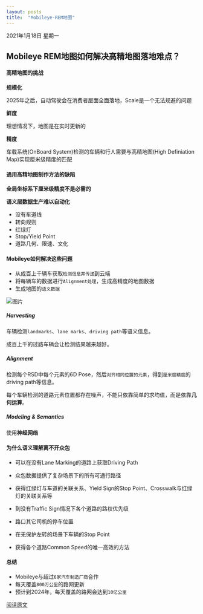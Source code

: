 ```yaml
---
layout: posts
title:  "Mobileye-REM地图"
---
```


2021年1月18日 星期一

## Mobileye REM地图如何解决高精地图落地难点？

#### 高精地图的挑战

**规模化**

2025年之后，自动驾驶会在消费者层面全面落地，Scale是一个无法规避的问题

**鲜度**

理想情况下，地图是在实时更新的

**精度**

车载系统(OnBoard System)检测的车辆和行人需要与高精地图(High Definiation Map)实现厘米级精度的匹配




#### 通用高精地图制作方法的缺陷

**全局坐标系下厘米级精度不是必需的**

**语义层数据生产难以自动化**

* 没有车道线
* 转向规则
* 红绿灯
* Stop/Yield Point
* 道路几何、限速、文化



#### Mobileye如何解决这些问题

* 从成百上千辆车获取`检测信息并传送`到云端
* 将每辆车的数据进行`Alignment处理`，生成高精度的地图数据
* 生成地图的`语义数据`

![图片](https://mmbiz.qpic.cn/mmbiz_png/hcvXjXPVObrRE1hMbFh68bv3ZqljkL13gHVusTvAia4GyEZMQAVAdf7AKrA9iaWslGOfGkgSzGALqZIXTicGMTRAQ/640?wx_fmt=png&tp=webp&wxfrom=5&wx_lazy=1&wx_co=1)


##### Harvesting

车辆检测`landmarks`、`lane marks`、`driving path`等语义信息。

成百上千的过路车辆会让检测结果越来越好。

##### Alignment

检测每个RSD中每个元素的6D Pose，然后`对齐相同位置的元素`，得到`厘米度精度`的driving path等信息。

每个车辆检测的道路元素位置都存在噪声，不能只依靠简单的求均值，而是依靠**几何运算**。

##### Modeling & Semantics

使用**神经网络**



#### 为什么语义理解离不开众包

* 可以在没有Lane Marking的道路上获取Driving Path

* 众包数据提供了复杂场景下的所有可通行路径

* 获得红绿灯与车道的关联关系、Yield Sign的Stop Point、Crosswalk与红绿灯的关联关系等
* 到没有Traffic Sign情况下各个道路的路权优先级

* 路口其它司机的停车位置
* 在无保护左转的场景下车辆的Stop Point
* 获得各个道路Common Speed的唯一高效的方法



#### 总结

* Mobileye与超过`6家汽车制造厂商`合作
* 每天覆盖`800万公里`的路网更新
* 预计到2024年，每天覆盖的路网会达到`10亿公里`



[阅读原文](https://mp.weixin.qq.com/s/P-InX0BuLp1UIkuSFAyUBA)